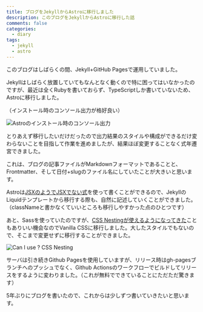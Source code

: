 ```yaml
---
title: ブログをJekyllからAstroに移行しました
description: このブログをJekyllからAstroに移行した話
comments: false
categories:
  - diary
tags:
  - jekyll
  - astro
---
```


このブログはしばらくの間、Jekyll+GitHub Pagesで運用していました。

Jekyllはしばらく放置していてもなんとなく動くので特に困ってはいなかったのですが、最近は全くRubyを書いておらず、TypeScriptしか書いていないため、Astroに移行しました。

（インストール時のコンソール出力が格好良い）

![Astroのインストール時のコンソール出力](/img/uploads/2023/install-astro.png)

とりあえず移行したいだけだったので出力結果のスタイルや構成ができるだけ変わらないことを目指して作業を進めましたが、結果ほぼ変更することなく式年遷宮できました。

これは、ブログの記事ファイルがMarkdownフォーマットであることと、Frontmatter、そして日付+slugのファイル名にしていたことが大きいと思います。

Astroは[JSXのようでJSXでない式][jsx-link-statement]を使って書くことができるので、JekyllのLiquidテンプレートから移行する際も、自然に記述していくことができました。（classNameと書かなくていいところも移行しやすかった点のひとつです）

あと、Sassを使っていたのですが、[CSS Nestingが使えるようになってきた](https://caniuse.com/css-nesting)こともありいい機会なのでVanilla CSSに移行しました。大したスタイルでもないので、そこまで変更せずに移行することができました。

![Can I use ? CSS Nesting](/img/uploads/2023/can-i-use-css-nesting.png)

サーバは引き続きGithub Pagesを使用していますが、リリース時はgh-pagesブランチへのプッシュでなく、Github Actionsのワークフローでビルドしてリリースをするように変わりました。（これが無料でできていることにただただ驚きます）

5年ぶりにブログを書いたので、これからは少しずつ書いていきたいと思います。

[jsx-link-statement]: https://docs.astro.build/ja/core-concepts/astro-syntax/#jsx%E3%83%A9%E3%82%A4%E3%82%AF%E3%81%AA%E5%BC%8F
